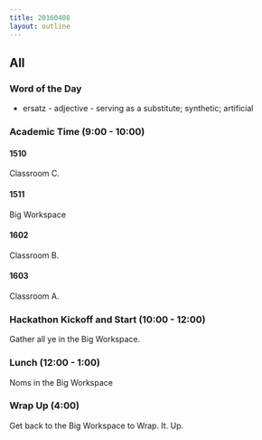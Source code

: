 ```yaml
---
title: 20160408
layout: outline
---
```


## All

### Word of the Day

* ersatz - adjective - serving as a substitute; synthetic; artificial


### Academic Time (9:00 - 10:00)

#### 1510

Classroom C.

#### 1511

Big Workspace

#### 1602

Classroom B.

#### 1603

Classroom A.


### Hackathon Kickoff and Start (10:00 - 12:00)

Gather all ye in the Big Workspace.

### Lunch (12:00 - 1:00)

Noms in the Big Workspace

### Wrap Up (4:00)

Get back to the Big Workspace to Wrap. It. Up.




